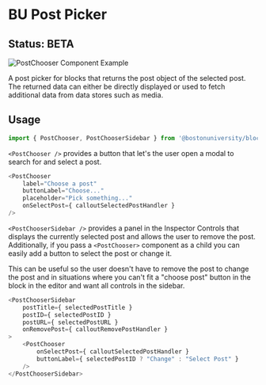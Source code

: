 # BU Post Picker
## Status: BETA

![PostChooser Component Example](BU_Post_Chooser.gif)

A post picker for blocks that returns the post object of the
selected post. The returned data can either be directly displayed
or used to fetch additional data from data stores such as media.


## Usage
```js
import { PostChooser, PostChooserSidebar } from '@bostonuniversity/block-components';
```


`<PostChooser />` provides a button that let's the user open
a modal to search for and select a post.
```js
<PostChooser
	label="Choose a post"
	buttonLabel="Choose..."
	placeholder="Pick something..."
	onSelectPost={ calloutSelectedPostHandler }
/>
```

`<PostChooserSidebar />` provides a panel in the Inspector Controls that
displays the currently selected post and allows the user to remove the post. Additionally, if you pass a `<PostChooser>` component as a child you can easily add a button to select the post or change it.

This can be useful so the user doesn't have to remove the post to change the post and in situations where you can't fit a "choose post" button in the block in the editor and want all controls in the sidebar.
```js
<PostChooserSidebar
	postTitle={ selectedPostTitle }
	postID={ selectedPostID }
	postURL={ selectedPostURL }
	onRemovePost={ calloutRemovePostHandler }
>
	<PostChooser
		onSelectPost={ calloutSelectedPostHandler }
		buttonLabel={ selectedPostID ? "Change" : "Select Post" }
	/>
</PostChooserSidebar>
```

